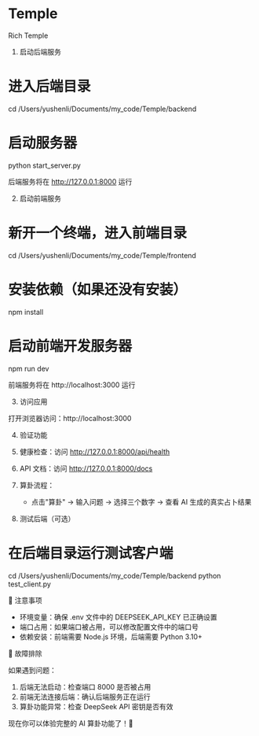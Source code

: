 # Temple

Rich Temple

1. 启动后端服务

# 进入后端目录

cd /Users/yushenli/Documents/my_code/Temple/backend

# 启动服务器

python start_server.py

后端服务将在 http://127.0.0.1:8000 运行

2. 启动前端服务

# 新开一个终端，进入前端目录

cd /Users/yushenli/Documents/my_code/Temple/frontend

# 安装依赖（如果还没有安装）

npm install

# 启动前端开发服务器

npm run dev

前端服务将在 http://localhost:3000 运行

3. 访问应用

打开浏览器访问：http://localhost:3000

4. 验证功能

1. 健康检查：访问 http://127.0.0.1:8000/api/health
1. API 文档：访问 http://127.0.0.1:8000/docs
1. 算卦流程：

   - 点击"算卦" → 输入问题 → 选择三个数字 → 查看 AI 生成的真实占卜结果

1. 测试后端（可选）

# 在后端目录运行测试客户端

cd /Users/yushenli/Documents/my_code/Temple/backend
python test_client.py

📝 注意事项

- 环境变量：确保 .env 文件中的 DEEPSEEK_API_KEY 已正确设置
- 端口占用：如果端口被占用，可以修改配置文件中的端口号
- 依赖安装：前端需要 Node.js 环境，后端需要 Python 3.10+

🔧 故障排除

如果遇到问题：

1. 后端无法启动：检查端口 8000 是否被占用
2. 前端无法连接后端：确认后端服务正在运行
3. 算卦功能异常：检查 DeepSeek API 密钥是否有效

现在你可以体验完整的 AI 算卦功能了！🔮
